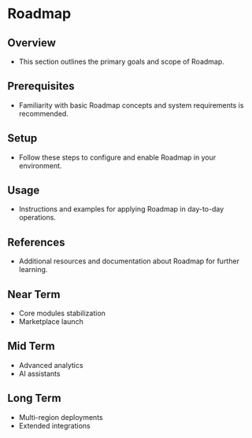 # Roadmap

## Overview
- This section outlines the primary goals and scope of Roadmap.

## Prerequisites
- Familiarity with basic Roadmap concepts and system requirements is recommended.

## Setup
- Follow these steps to configure and enable Roadmap in your environment.

## Usage
- Instructions and examples for applying Roadmap in day-to-day operations.

## References
- Additional resources and documentation about Roadmap for further learning.


## Near Term
- Core modules stabilization
- Marketplace launch

## Mid Term
- Advanced analytics
- AI assistants

## Long Term
- Multi-region deployments
- Extended integrations
